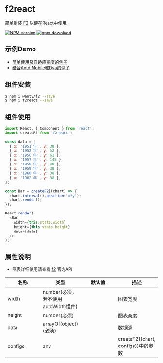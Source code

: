 # f2react

简单封装 [F2](https://antv.alipay.com/zh-cn/f2/3.x/index.html) 以便在React中使用.

[![NPM version][npm-image]][npm-url]
[![npm download][download-image]][download-url]

[npm-image]: http://img.shields.io/npm/v/f2react.svg?style=flat-square
[npm-url]: http://npmjs.org/package/f2react
[download-image]: https://img.shields.io/npm/dm/f2react.svg?style=flat-square
[download-url]: https://npmjs.org/package/f2react

## 示例Demo

- [简单使用及自适应宽度的例子](https://github.com/beautycss/f2react/tree/master/examples)
- [结合Antd Mobile和Dva的例子](https://github.com/beautycss/antd-mobile-dva-f2)

## 组件安装
```bash
$ npm i @antv/f2 --save
$ npm i f2react --save
```

## 组件使用

```js
import React, { Component } from 'react';
import createF2 from 'f2react';

const data = [
  { x: '1951 年', y: 38 },
  { x: '1952 年', y: 52 },
  { x: '1956 年', y: 61 },
  { x: '1957 年', y: 145 },
  { x: '1958 年', y: 48 },
  { x: '1959 年', y: 38 },
  { x: '1960 年', y: 38 },
  { x: '1962 年', y: 38 },
];

const Bar = createF2((chart) => {
  chart.interval().position('x*y');
  chart.render();
});

React.render(
  <Bar
    width={this.state.width}
    height={this.state.height}
    data={data}
  />
);
```

## 属性说明

* 图表详细使用请查看 [f2](https://antv.alipay.com/zh-cn/f2/3.x/api/index.html) 官方API

<table class="table table-bordered table-striped">
  <thead>
    <tr>
        <th style="width: 100px;">名称</th>
        <th style="width: 50px;">类型</th>
        <th style="width: 100px;">默认值</th>
        <th>描述</th>
    </tr>
  </thead>
  <tbody>
    <tr>
      <td>width</td>
      <td>number(必须，若不使用autoWidth组件)</td>
      <td></td>
      <td>图表宽度</td>
    </tr>
    <tr>
      <td>height</td>
      <td>number(必须)</td>
      <td></td>
      <td>图表高度</td>
    </tr>
    <tr>
      <td>data</td>
      <td>arrayOf(object) (必须)</td>
      <td></td>
      <td>数据源</td>
    </tr>
    <tr>
      <td>configs</td>
      <td>any</td>
      <td></td>
      <td>createF2((chart, configs))中的参数</td>
    </tr>
  </tbody>
</table>
